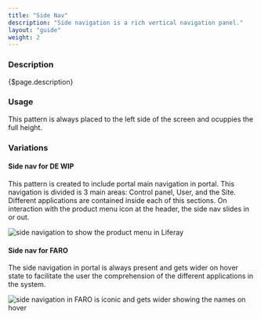 ```yaml
---
title: "Side Nav"
description: "Side navigation is a rich vertical navigation panel."
layout: "guide"
weight: 2
---
```


### Description

{$page.description}

### Usage

This pattern is always placed to the left side of the screen and ocuppies the full height.

### Variations

#### Side nav for DE WIP

This pattern is created to include portal main navigation in portal. This navigation is divided is 3 main areas: Control panel, User, and the Site. Different applications are contained inside each of this sections. On interaction with the product menu icon at the header, the side nav slides in or out.

![side navigation to show the product menu in Liferay](../../../images/SideNav.png)

#### Side nav for FARO

The side navigation in portal is always present and gets wider on hover state to facilitate the user the comprehension of the different applications in the system.

![side navigation in FARO is iconic and gets wider showing the names on hover](../../../images/ProductMenuFaro.png)